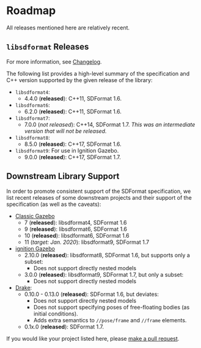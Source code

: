# Roadmap

All releases mentioned here are relatively recent.

## `libsdformat` Releases

For more information, see [Changelog](https://bitbucket.org/osrf/sdformat/src/default/Changelog.md).

The following list provides a high-level summary of the specification and C++
version supported by the given release of the library:

* `libsdformat4`:
    * 4.4.0 (**released**): C++11, SDFormat 1.6.
* `libsdformat6`:
    * 6.2.0 (**released**): C++11, SDFormat 1.6.
* `libsdformat7`:
    * 7.0.0 (*not released*): C++14, SDFormat 1.7. *This was an intermediate
    version that will not be released.*
* `libsdformat8`:
    * 8.5.0 (**released**): C++17, SDFormat 1.6.
* `libsdformat9`: For use in Ignition Gazebo.
    * 9.0.0 (**released**): C++17, SDFormat 1.7.

## Downstream Library Support

In order to promote consistent support of the SDFormat specification, we list
recent releases of some downstream projects and their support of the
specification (as well as the caveats):

* [Classic Gazebo](http://gazebosim.org/#status)
    * 7 (**released**): libsdformat4, SDFormat 1.6
    * 9 (**released**): libsdformat6, SDFormat 1.6
    * 10 (**released**): libsdformat6, SDFormat 1.6
    * 11 (*target: Jan. 2020*): libsdformat9, SDFormat 1.7
* [ignition Gazebo](https://ignitionrobotics.org/libs/gazebo)
    * 2.10.0 (**released**): libsdformat8, SDFormat 1.6, but supports only a subset:
        * Does not support directly nested models
    * 3.0.0 (**released**): libsdformat9, SDFormat 1.7, but only a subset:
        * Does not support directly nested models
* [Drake](https://github.com/RobotLocomotion/drake/releases):
    * 0.10.0 - 0.13.0 (**released**): SDFormat 1.6, but deviates:
        * Does not support directly nested models
        * Does not support specifying poses of free-floating bodies (as initial
        conditions).
        * Adds extra semantics to `//pose/frame` and `//frame` elements.
    * 0.1x.0 (**released**): SDFormat 1.7.

If you would like your project listed here, please [make a pull request](https://bitbucket.org/osrf/sdf_tutorials/pull-requests/).
